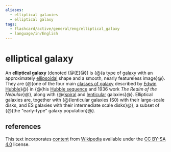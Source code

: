 ```yaml
---
aliases:
  - elliptical galaxies
  - elliptical galaxy
tags:
  - flashcard/active/general/eng/elliptical_galaxy
  - language/in/English
---
```


# elliptical galaxy

An __elliptical galaxy__ (denoted {@{E}@}) is {@{a type of [galaxy](galaxy.md) with an approximately [ellipsoidal](ellipsoid.md) shape and a smooth, nearly featureless image}@}. They are {@{one of the four main [classes of galaxy](galaxy%20morphological%20classification.md) described by [Edwin Hubble](Edwin%20Hubble.md)}@} in {@{his [Hubble sequence](Hubble%20sequence.md#physical%20significance) and 1936 work _The Realm of the Nebulae_}@}, along with {@{[spiral](spiral%20galaxy.md) and [lenticular](lenticular%20galaxy.md) galaxies}@}. Elliptical galaxies are, together with {@{lenticular galaxies (S0) with their large-scale disks, and ES galaxies with their intermediate scale disks}@}, a subset of {@{the "early-type" galaxy population}@}. <!--SR:!2027-01-22,686,330!2025-06-17,223,310!2027-10-18,885,330!2025-09-09,310,330!2025-06-13,197,270!2025-07-08,134,230!2026-05-04,475,310-->

## references

This text incorporates [content](https://en.wikipedia.org/wiki/elliptical_galaxy) from [Wikipedia](Wikipedia.md) available under the [CC BY-SA 4.0](https://creativecommons.org/licenses/by-sa/4.0/) license.
